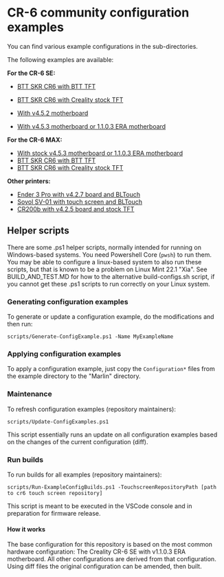 # CR-6 community configuration examples

You can find various example configurations in the sub-directories.

The following examples are available: 

**For the CR-6 SE:**

- [BTT SKR CR6 with BTT TFT](./btt-skr-cr6-with-btt-tft)
- [BTT SKR CR6 with Creality stock TFT](./btt-skr-cr6-with-stock-creality-tft)

- [With v4.5.2 motherboard](./cr6-se-v4.5.2-mb)
- [With v4.5.3 motherboard or 1.1.0.3 ERA motherboard](./cr6-se-v4.5.3-mb)

**For the CR-6 MAX:**

- [With stock v4.5.3 motherboard or 1.1.0.3 ERA motherboard](./cr6-max-stock-mb)
- [BTT SKR CR6 with BTT TFT](./cr6-max-btt-skr-cr6-with-btt-tft)
- [BTT SKR CR6 with Creality stock TFT](./cr6-max-btt-skr-cr6-with-stock-creality-tft)

**Other printers:**
- [Ender 3 Pro with v4.2.7 board and BLTouch](./ender-3-pro-v427-board-bltouch)
- [Sovol SV-01 with touch screen and BLTouch](./sovol-sv-01)
- [CR200b with v4.2.5 board and stock TFT](./cr200b-stock-mb)

## Helper scripts

There are some .ps1 helper scripts, normally intended for running on Windows-based systems. You need Powershell Core (`pwsh`) to run them.  You may be able to configure a linux-based system to also run these scripts, but that is known to be a problem on Linux Mint 22.1 "Xia".  See BUILD_AND_TEST.MD for how to the alternative build-configs.sh script, if you cannot get these .ps1 scripts to run correctly on your Linux system.

### Generating configuration examples
To generate or update a configuration example, do the modifications and then run:

    scripts/Generate-ConfigExample.ps1 -Name MyExampleName

### Applying configuration examples
To apply a configuration example, just copy the `Configuration*` files from the example directory to the "Marlin" directory.

### Maintenance

To refresh configuration examples (repository maintainers):

    scripts/Update-ConfigExamples.ps1

This script essentially runs an update on all configuration examples based on the changes of the current configuration (diff).

### Run builds

To run builds for all examples (repository maintainers):

    scripts/Run-ExampleConfigBuilds.ps1 -TouchscreenRepositoryPath [path to cr6 touch screen repository]

This script is meant to be executed in the VSCode console and in preparation for firmware release.

#### How it works

The base configuration for this repository is based on the most common hardware configuration: The Creality CR-6 SE with v1.1.0.3 ERA motherboard. All other configurations are derived from that configuration. Using diff files the original configuration can be amended, then built.